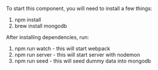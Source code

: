 To start this component, you will need to install a few things:
1) npm install
2) brew install mongodb

After installing dependencies, run:
1) npm run watch - this will start webpack
2) npm run server - this will start server with nodemon
3) npm run seed - this will seed dummy data into mongodb